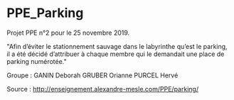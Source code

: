 # PPE_Parking

Projet PPE n°2 pour le 25 novembre 2019.

"Afin d’éviter le stationnement sauvage dans le labyrinthe qu’est le parking, il a été décidé d’attribuer à chaque membre qui le demandait une place de parking numérotée." 

Groupe :
GANIN Deborah
GRUBER Orianne
PURCEL Hervé

Source : http://enseignement.alexandre-mesle.com/PPE/parking/
